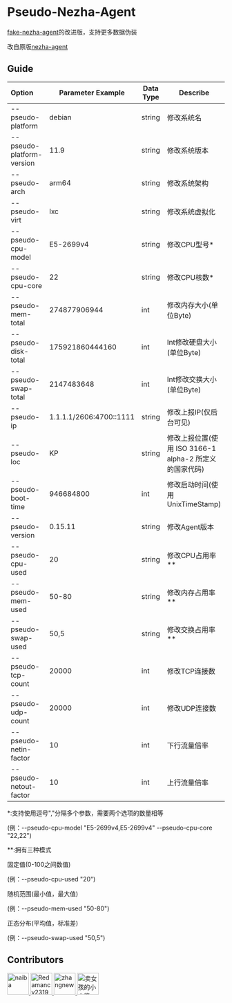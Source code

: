# Pseudo-Nezha-Agent

[fake-nezha-agent](https://github.com/dysf888/fake-nezha-agent)的改进版，支持更多数据伪装  

改自原版[nezha-agent](https://github.com/nezhahq/agent)

## Guide

| Option                    | Parameter Example       | Data Type | Describe                                               |
| :------------------------ | ----------------------- | --------- | ------------------------------------------------------ |
| --pseudo-platform         | debian                  | string    | 修改系统名                                             |
| --pseudo-platform-version | 11.9                    | string    | 修改系统版本                                           |
| --pseudo-arch             | arm64                   | string    | 修改系统架构                                           |
| --pseudo-virt             | lxc                     | string    | 修改系统虚拟化                                         |
| --pseudo-cpu-model        | E5-2699v4               | string    | 修改CPU型号*                                           |
| --pseudo-cpu-core         | 22                      | string    | 修改CPU核数*                                           |
| --pseudo-mem-total        | 274877906944            | int       | 修改内存大小(单位Byte)                                 |
| --pseudo-disk-total       | 175921860444160         | int       | Int修改硬盘大小(单位Byte)                              |
| --pseudo-swap-total       | 2147483648              | int       | Int修改交换大小(单位Byte)                              |
| --pseudo-ip               | 1.1.1.1/2606:4700::1111 | string    | 修改上报IP(仅后台可见)                                 |
| --pseudo-loc              | KP                      | string    | 修改上报位置(使用 ISO 3166-1 alpha-2 所定义的国家代码) |
| --pseudo-boot-time        | 946684800               | int       | 修改启动时间(使用 UnixTimeStamp)                       |
| --pseudo-version          | 0.15.11                 | string    | 修改Agent版本                                          |
| --pseudo-cpu-used         | 20                      | string    | 修改CPU占用率**                                        |
| --pseudo-mem-used         | 50-80                   | string    | 修改内存占用率**                                       |
| --pseudo-swap-used        | 50,5                    | string    | 修改交换占用率**                                       |
| --pseudo-tcp-count        | 20000                   | int       | 修改TCP连接数                                          |
| --pseudo-udp-count        | 20000                   | int       | 修改UDP连接数                                          |
| --pseudo-netin-factor     | 10                      | int       | 下行流量倍率                                           |
| --pseudo-netout-factor    | 10                      | int       | 上行流量倍率                                           |

*:支持使用逗号","分隔多个参数，需要两个选项的数量相等  

(例：--pseudo-cpu-model "E5-2699v4,E5-2699v4" --pseudo-cpu-core "22,22")

**:拥有三种模式

固定值(0-100之间数值)

(例：--pseudo-cpu-used "20")

随机范围(最小值，最大值)

(例：--pseudo-mem-used "50-80")

正态分布(平均值，标准差)

(例：--pseudo-swap-used "50,5")


## Contributors

<!--GAMFC_DELIMITER--><a href="https://github.com/naiba" title="naiba">
  <img src="https://avatars.githubusercontent.com/u/29243953?v=4" width="50;" alt="naiba"/>
</a>
<a href="https://github.com/Redamancy2319" title="Redamancy2319">
  <img src="https://avatars.githubusercontent.com/u/101871681?v=4" width="50;" alt="Redamancy2319"/>
</a>
<a href="https://github.com/zhangnew" title="zhangnew">
  <img src="https://avatars.githubusercontent.com/u/9146834?v=4" width="50;" alt="zhangnew"/>
</a>
<a href="https://github.com/Erope" title="卖女孩的小火柴">
  <img src="https://avatars.githubusercontent.com/u/44471469?v=4" width="50;" alt="卖女孩的小火柴"/>
</a><!--GAMFC_DELIMITER_END-->
